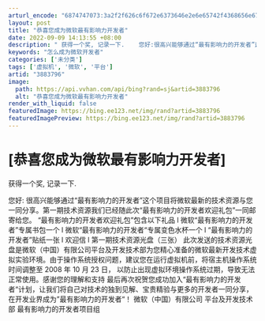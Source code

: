 ```yaml
---
arturl_encode: "6874747073:3a2f2f626c6f672e6373646e2e6e65742f4368656e674b696e:672f61727469636c652f64657461696c732f33383833373936"
layout: post
title: "恭喜您成为微软最有影响力开发者"
date: 2022-09-09 14:13:55 +08:00
description: " 获得一个奖, 记录一下.    您好:很高兴能够通过“最有影响力的开发者”这个项目将微软最新的技术"
keywords: "怎么成为微软开发者"
categories: ['未分类']
tags: ['虚拟机', '微软', '平台']
artid: "3883796"
image:
  path: https://api.vvhan.com/api/bing?rand=sj&artid=3883796
  alt: "恭喜您成为微软最有影响力开发者"
render_with_liquid: false
featuredImage: https://bing.ee123.net/img/rand?artid=3883796
featuredImagePreview: https://bing.ee123.net/img/rand?artid=3883796
---
```


# [恭喜您成为微软最有影响力开发者]

获得一个奖, 记录一下.

您好:
很高兴能够通过“最有影响力的开发者”这个项目将微软最新的技术资源与您一同分享。第一期技术资源我们已经随此次“最有影响力的开发者欢迎礼包”一同邮寄给您。
“最有影响力的开发者欢迎礼包”包含以下礼品
l 微软“最有影响力的开发者”专属书包一个
l 微软“最有影响力的开发者“专属变色水杯一个
l “最有影响力的开发者”贴纸一张
l 欢迎信
l 第一期技术资源光盘（三张）
此次发送的技术资源光盘是微软（中国）有限公司平台及开发技术部为您精心准备的微软最新开发技术虚拟实验环境。由于操作系统授权问题，建议您在运行虚拟机前，将宿主机操作系统时间调整至 2008 年 10 月 23 日， 以防止出现虚拟环境操作系统过期，导致无法正常使用。感谢您的理解和支持
最后再次祝贺您成功加入“最有影响力的开发者“计划，让我们将自己对技术的独到见解、宝贵精验与更多的开发者一同分享，在开发业界成为”最有影响力的开发者“！
微软（中国）有限公司
平台及开发技术部
最有影响力的开发者项目组
